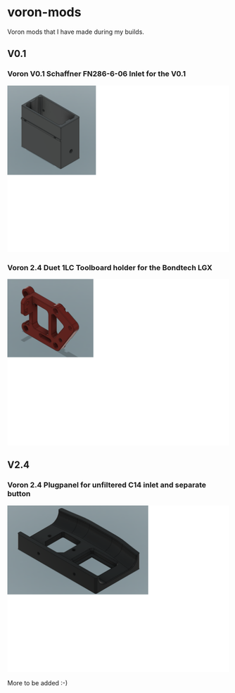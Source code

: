 # voron-mods
 Voron mods that I have made during my builds.
 ## V0.1
 ### Voron V0.1 Schaffner FN286-6-06 Inlet for the V0.1
 ![Schaffner FN286-6-06 Inlet for the V0.1](https://github.com/gixxerfast/voron-mods/blob/main/V0.1/Schaffner%20FN286-6-06%20power%20inlet%20V0.1/img/power_inlet.png)
 ### Voron 2.4 Duet 1LC Toolboard holder for the Bondtech LGX
 ![lgx-duet-1lc-holder](https://github.com/gixxerfast/voron-mods/blob/main/V0.1/lgx-duet-1lc-holder/img/side.png)
 ## V2.4
 ### Voron 2.4 Plugpanel for unfiltered C14 inlet and separate button
 ![plugpanelV2.4](https://github.com/gixxerfast/voron-mods/blob/main/V2.4/plugpanelV2.4/img/plugpanel.png)
 
 More to be added :-)
 

